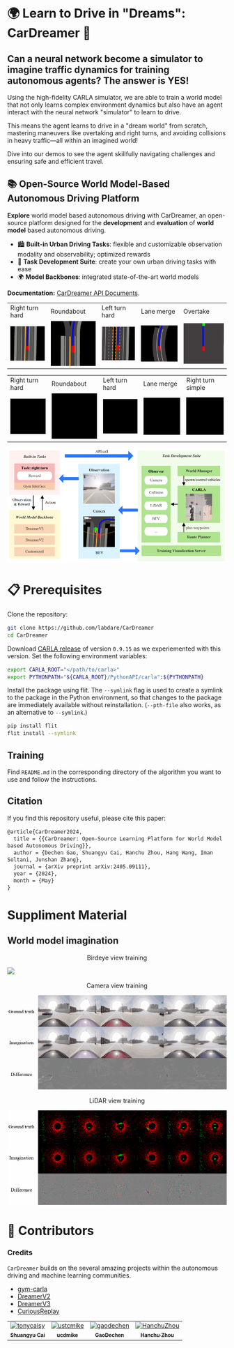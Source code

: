# 🌍 Learn to Drive in "Dreams": CarDreamer 🚗

## **Can a neural network become a simulator to imagine traffic dynamics for training autonomous agents? The answer is YES!**

Using the high-fidelity CARLA simulator, we are able to train a world model that not only learns complex environment dynamics but also have an agent interact with the neural network "simulator" to learn to drive.

This means the agent learns to drive in a "dream world" from scratch, mastering maneuvers like overtaking and right turns, and avoiding collisions in heavy traffic—all within an imagined world!

Dive into our demos to see the agent skillfully navigating challenges and ensuring safe and efficient travel.

## 📚 Open-Source World Model-Based Autonomous Driving Platform

**Explore** world model based autonomous driving with CarDreamer, an open-source platform designed for the **development** and **evaluation** of **world model** based autonomous driving.

* 🏙️ **Built-in Urban Driving Tasks**: flexible and customizable observation modality and observability; optimized rewards
* 🔧 **Task Development Suite**: create your own urban driving tasks with ease
* 🌍 **Model Backbones**: integrated state-of-the-art world models

**Documentation:** [CarDreamer API Documents](https://car-dreamer.readthedocs.io/en/latest/).


<table style="margin-left: auto; margin-right: auto;">
  <tr>
    <td class="center-text">Right turn hard</td>
    <td class="center-text">Roundabout</td>
    <td class="center-text">Left turn hard</td>
    <td class="center-text">Lane merge</td>
    <td class="center-text">Overtake</td>
  </tr>
  <tr>
    <td><img src="./.assets/right_turn_hard.gif" style="width: 100%"></td>
    <td><img src="./.assets/roundabout.gif" style="width: 100%"></td>
    <td><img src="./.assets/left_turn_hard.gif" style="width: 100%"></td>
    <td><img src="./.assets/lane_merge.gif" style="width: 100%"></td>
    <td><img src="./.assets/overtake.gif" style="width: 100%"></td>
  </tr>
</table>

<table style="margin-left: auto; margin-right: auto;">
  <tr>
    <td class="center-text">Right turn hard</td>
    <td class="center-text">Roundabout</td>
    <td class="center-text">Left turn hard</td>
    <td class="center-text">Lane merge</td>
    <td class="center-text">Right turn simple</td>
  </tr>
  <tr>
    <td><img src="./.assets/right_turn_hard_camera.gif" style="width: 100%"></td>
    <td><img src="./.assets/roundabout_camera.gif" style="width: 100%"></td>
    <td><img src="./.assets/left_turn_hard_camera.gif" style="width: 100%"></td>
    <td><img src="./.assets/lane_merge_camera.gif" style="width: 100%"></td>
    <td><img src="./.assets/right_turn_simple_camera.gif" style="width: 100%"></td>
  </tr>
</table>

![CarDreamer](.assets/architecture.png)



# 📋 Prerequisites

Clone the repository:

```bash
git clone https://github.com/labdare/CarDreamer
cd CarDreamer
```

Download [CARLA release](https://github.com/carla-simulator/carla/releases) of version ``0.9.15`` as we experiemented with this version. Set the following environment variables:

```bash
export CARLA_ROOT="</path/to/carla>"
export PYTHONPATH="${CARLA_ROOT}/PythonAPI/carla":${PYTHONPATH}
```

Install the package using flit. The ``--symlink`` flag is used to create a symlink to the package in the Python environment, so that changes to the package are immediately available without reinstallation. (``--pth-file`` also works, as an alternative to ``--symlink``.)

```bash
pip install flit
flit install --symlink
```

## Training

Find ``README.md`` in the corresponding directory of the algorithm you want to use and follow the instructions.

## Citation

If you find this repository useful, please cite this paper:
```
@article{CarDreamer2024,
  title = {{CarDreamer: Open-Source Learning Platform for World Model based Autonomous Driving}},
  author = {Dechen Gao, Shuangyu Cai, Hanchu Zhou, Hang Wang, Iman Soltani, Junshan Zhang},
  journal = {arXiv preprint arXiv:2405.09111},
  year = {2024},
  month = {May}
}
```

# Suppliment Material
## World model imagination
<p align="center">
  Birdeye view training
</p>
<img src="./.assets/right_turn_hard_pre_bev.gif">
<p align="center">
  Camera view training
</p>
<img src="./.assets/right_turn_hard_pre_camera.gif">
<p align="center">
  LiDAR view training
</p>
<img src="./.assets/right_turn_hard_pre_lidar.gif">


# 👥 Contributors

### Credits

`CarDreamer` builds on the several amazing projects within the autonomous driving and machine learning communities.

- [gym-carla](https://github.com/cjy1992/gym-carla)
- [DreamerV2](https://github.com/danijar/director)
- [DreamerV3](https://github.com/danijar/dreamerv3)
- [CuriousReplay](https://github.com/AutonomousAgentsLab/curiousreplay)

<!-- readme: contributors -start -->
<table>
	<tbody>
		<tr>
            <td align="center">
                <a href="https://github.com/tonycaisy">
                    <img src="https://avatars.githubusercontent.com/u/92793139?v=4" width="100;" alt="tonycaisy"/>
                    <br />
                    <sub><b>Shuangyu Cai</b></sub>
                </a>
            </td>
            <td align="center">
                <a href="https://github.com/ustcmike">
                    <img src="https://avatars.githubusercontent.com/u/32145615?v=4" width="100;" alt="ustcmike"/>
                    <br />
                    <sub><b>ucdmike</b></sub>
                </a>
            </td>
            <td align="center">
                <a href="https://github.com/gaodechen">
                    <img src="https://avatars.githubusercontent.com/u/2103562?v=4" width="100;" alt="gaodechen"/>
                    <br />
                    <sub><b>GaoDechen</b></sub>
                </a>
            </td>
            <td align="center">
                <a href="https://github.com/HanchuZhou">
                    <img src="https://avatars.githubusercontent.com/u/99316745?v=4" width="100;" alt="HanchuZhou"/>
                    <br />
                    <sub><b>Hanchu Zhou</b></sub>
                </a>
            </td>
		</tr>
	<tbody>
</table>
<!-- readme: contributors -end -->
